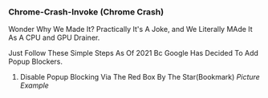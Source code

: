 ### Chrome-Crash-Invoke (Chrome Crash)
Wonder Why We Made It? Practically It's A Joke, and We Literally MAde It As A CPU and GPU Drainer.

Just Follow These Simple Steps As Of 2021 Bc Google Has Decided To Add Popup Blockers.

1. Disable Popup Blocking Via The Red Box By The Star(Bookmark)
_Picture Example_
[](!https://cdn.discordapp.com/attachments/812197240353456149/910373527276900372/unknown.png)
